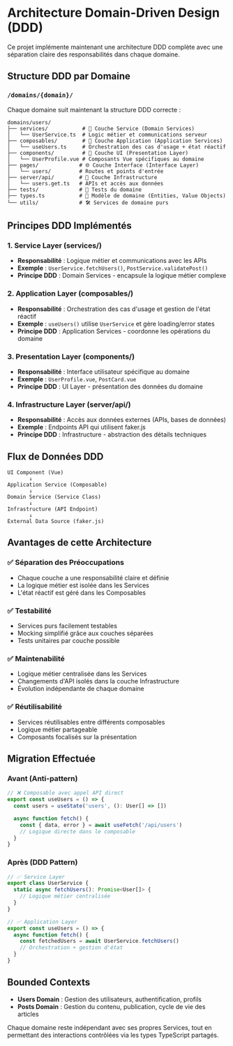 # Architecture Domain-Driven Design (DDD)

Ce projet implémente maintenant une architecture DDD complète avec une séparation claire des responsabilités dans chaque domaine.

## Structure DDD par Domaine

### `/domains/{domain}/`

Chaque domaine suit maintenant la structure DDD correcte :

```
domains/users/
├── services/           # 🏢 Couche Service (Domain Services)
│   └── UserService.ts  # Logic métier et communications serveur
├── composables/        # 🔄 Couche Application (Application Services)
│   └── useUsers.ts     # Orchestration des cas d'usage + état réactif
├── components/         # 🎨 Couche UI (Presentation Layer)
│   └── UserProfile.vue # Composants Vue spécifiques au domaine
├── pages/             # 🌐 Couche Interface (Interface Layer)
│   └── users/         # Routes et points d'entrée
├── server/api/        # 🔌 Couche Infrastructure
│   └── users.get.ts   # APIs et accès aux données
├── tests/             # 🧪 Tests du domaine
├── types.ts           # 📝 Modèle de domaine (Entities, Value Objects)
└── utils/             # 🛠️ Services de domaine purs
```

## Principes DDD Implémentés

### 1. **Service Layer (services/)**

- **Responsabilité** : Logique métier et communications avec les APIs
- **Exemple** : `UserService.fetchUsers()`, `PostService.validatePost()`
- **Principe DDD** : Domain Services - encapsule la logique métier complexe

### 2. **Application Layer (composables/)**

- **Responsabilité** : Orchestration des cas d'usage et gestion de l'état réactif
- **Exemple** : `useUsers()` utilise `UserService` et gère loading/error states
- **Principe DDD** : Application Services - coordonne les opérations du domaine

### 3. **Presentation Layer (components/)**

- **Responsabilité** : Interface utilisateur spécifique au domaine
- **Exemple** : `UserProfile.vue`, `PostCard.vue`
- **Principe DDD** : UI Layer - présentation des données du domaine

### 4. **Infrastructure Layer (server/api/)**

- **Responsabilité** : Accès aux données externes (APIs, bases de données)
- **Exemple** : Endpoints API qui utilisent faker.js
- **Principe DDD** : Infrastructure - abstraction des détails techniques

## Flux de Données DDD

```
UI Component (Vue)
       ↓
Application Service (Composable)
       ↓
Domain Service (Service Class)
       ↓
Infrastructure (API Endpoint)
       ↓
External Data Source (faker.js)
```

## Avantages de cette Architecture

### ✅ **Séparation des Préoccupations**

- Chaque couche a une responsabilité claire et définie
- La logique métier est isolée dans les Services
- L'état réactif est géré dans les Composables

### ✅ **Testabilité**

- Services purs facilement testables
- Mocking simplifié grâce aux couches séparées
- Tests unitaires par couche possible

### ✅ **Maintenabilité**

- Logique métier centralisée dans les Services
- Changements d'API isolés dans la couche Infrastructure
- Évolution indépendante de chaque domaine

### ✅ **Réutilisabilité**

- Services réutilisables entre différents composables
- Logique métier partageable
- Composants focalisés sur la présentation

## Migration Effectuée

### Avant (Anti-pattern)

```typescript
// ❌ Composable avec appel API direct
export const useUsers = () => {
  const users = useState('users', (): User[] => [])

  async function fetch() {
    const { data, error } = await useFetch('/api/users')
    // Logique directe dans le composable
  }
}
```

### Après (DDD Pattern)

```typescript
// ✅ Service Layer
export class UserService {
  static async fetchUsers(): Promise<User[]> {
    // Logique métier centralisée
  }
}

// ✅ Application Layer
export const useUsers = () => {
  async function fetch() {
    const fetchedUsers = await UserService.fetchUsers()
    // Orchestration + gestion d'état
  }
}
```

## Bounded Contexts

- **Users Domain** : Gestion des utilisateurs, authentification, profils
- **Posts Domain** : Gestion du contenu, publication, cycle de vie des articles

Chaque domaine reste indépendant avec ses propres Services, tout en permettant des interactions contrôlées via les types TypeScript partagés.

